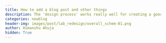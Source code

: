 ```yaml
---
title: How to add a blog post and other things
description: The 'design process' works really well for creating a good culture
categories: newblog
header-img: images/post/lab_redesign/overall_schem-01.png
author: Himanshu Ahuja
hidden: True
---
```


